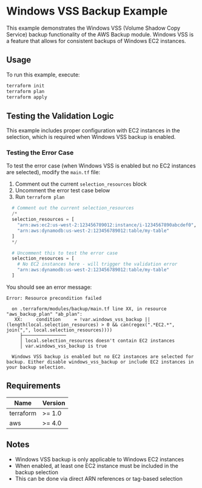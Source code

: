 # Windows VSS Backup Example

This example demonstrates the Windows VSS (Volume Shadow Copy Service) backup functionality of the AWS Backup module. Windows VSS is a feature that allows for consistent backups of Windows EC2 instances.

## Usage

To run this example, execute:

```bash
terraform init
terraform plan
terraform apply
```

## Testing the Validation Logic

This example includes proper configuration with EC2 instances in the selection, which is required when Windows VSS backup is enabled.

### Testing the Error Case

To test the error case (when Windows VSS is enabled but no EC2 instances are selected), modify the `main.tf` file:

1. Comment out the current `selection_resources` block
2. Uncomment the error test case below
3. Run `terraform plan`

```terraform
  # Comment out the current selection_resources
  /*
  selection_resources = [
    "arn:aws:ec2:us-west-2:123456789012:instance/i-1234567890abcdef0",
    "arn:aws:dynamodb:us-west-2:123456789012:table/my-table"
  ]
  */

  # Uncomment this to test the error case
  selection_resources = [
    # No EC2 instances here - will trigger the validation error
    "arn:aws:dynamodb:us-west-2:123456789012:table/my-table"
  ]
```

You should see an error message:

```
Error: Resource precondition failed

  on .terraform/modules/backup/main.tf line XX, in resource "aws_backup_plan" "ab_plan":
   XX:     condition     = !var.windows_vss_backup || (length(local.selection_resources) > 0 && can(regex(".*EC2.*", join(",", local.selection_resources))))
     ├────────────────
     │ local.selection_resources doesn't contain EC2 instances
     │ var.windows_vss_backup is true

  Windows VSS backup is enabled but no EC2 instances are selected for backup. Either disable windows_vss_backup or include EC2 instances in your backup selection.
```

## Requirements

| Name | Version |
|------|---------|
| terraform | >= 1.0 |
| aws | >= 4.0 |

## Notes

- Windows VSS backup is only applicable to Windows EC2 instances
- When enabled, at least one EC2 instance must be included in the backup selection
- This can be done via direct ARN references or tag-based selection 